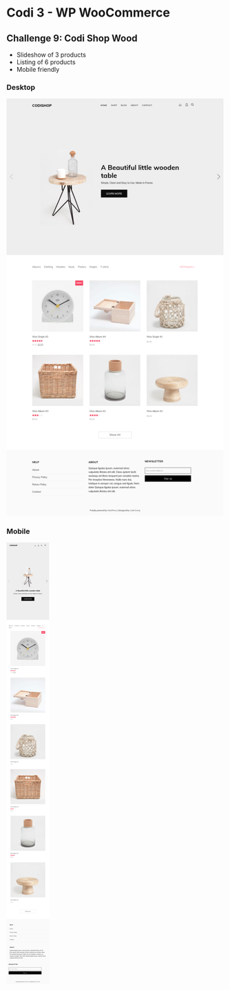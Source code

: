 # Codi 3 - WP WooCommerce

## Challenge 9: Codi Shop Wood

* Slideshow of 3 products
* Listing of 6 products
* Mobile friendly

### Desktop

![Design Challenge 9](screenshot.png)


### Mobile

![Mobile version](mobile.png)
